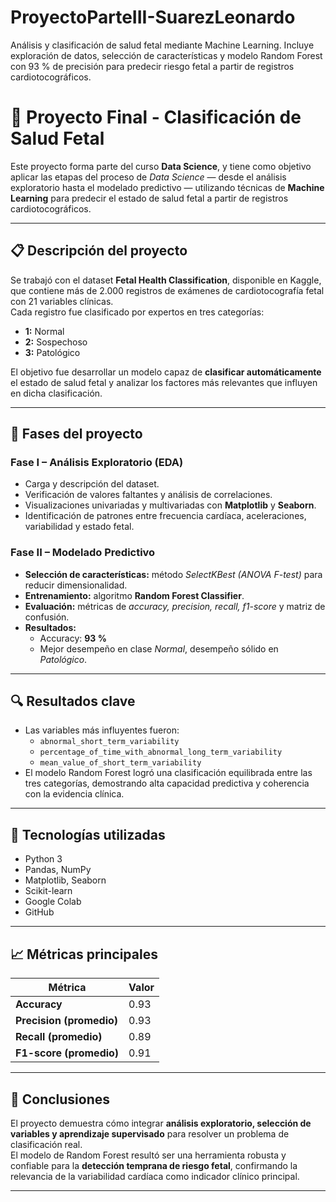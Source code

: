 # ProyectoParteIII-SuarezLeonardo
Análisis y clasificación de salud fetal mediante Machine Learning. Incluye exploración de datos, selección de características y modelo Random Forest con 93 % de precisión para predecir riesgo fetal a partir de registros cardiotocográficos.

# 🧠 Proyecto Final - Clasificación de Salud Fetal

Este proyecto forma parte del curso **Data Science**, y tiene como objetivo aplicar las etapas del proceso de *Data Science* — desde el análisis exploratorio hasta el modelado predictivo — utilizando técnicas de **Machine Learning** para predecir el estado de salud fetal a partir de registros cardiotocográficos.

---

## 📋 Descripción del proyecto

Se trabajó con el dataset **Fetal Health Classification**, disponible en Kaggle, que contiene más de 2.000 registros de exámenes de cardiotocografía fetal con 21 variables clínicas.  
Cada registro fue clasificado por expertos en tres categorías:
- **1:** Normal  
- **2:** Sospechoso  
- **3:** Patológico  

El objetivo fue desarrollar un modelo capaz de **clasificar automáticamente** el estado de salud fetal y analizar los factores más relevantes que influyen en dicha clasificación.

---

## 🧩 Fases del proyecto

### **Fase I – Análisis Exploratorio (EDA)**
- Carga y descripción del dataset.
- Verificación de valores faltantes y análisis de correlaciones.
- Visualizaciones univariadas y multivariadas con **Matplotlib** y **Seaborn**.
- Identificación de patrones entre frecuencia cardíaca, aceleraciones, variabilidad y estado fetal.

### **Fase II – Modelado Predictivo**
- **Selección de características:** método *SelectKBest (ANOVA F-test)* para reducir dimensionalidad.
- **Entrenamiento:** algoritmo **Random Forest Classifier**.
- **Evaluación:** métricas de *accuracy, precision, recall, f1-score* y matriz de confusión.
- **Resultados:**  
  - Accuracy: **93 %**  
  - Mejor desempeño en clase *Normal*, desempeño sólido en *Patológico*.

---

## 🔍 Resultados clave

- Las variables más influyentes fueron:
  - `abnormal_short_term_variability`
  - `percentage_of_time_with_abnormal_long_term_variability`
  - `mean_value_of_short_term_variability`
- El modelo Random Forest logró una clasificación equilibrada entre las tres categorías, demostrando alta capacidad predictiva y coherencia con la evidencia clínica.

---

## 🧠 Tecnologías utilizadas
- Python 3  
- Pandas, NumPy  
- Matplotlib, Seaborn  
- Scikit-learn  
- Google Colab  
- GitHub  

---

## 📈 Métricas principales
| Métrica | Valor |
|----------|--------|
| **Accuracy** | 0.93 |
| **Precision (promedio)** | 0.93 |
| **Recall (promedio)** | 0.89 |
| **F1-score (promedio)** | 0.91 |

---

## 🚀 Conclusiones

El proyecto demuestra cómo integrar **análisis exploratorio, selección de variables y aprendizaje supervisado** para resolver un problema de clasificación real.  
El modelo de Random Forest resultó ser una herramienta robusta y confiable para la **detección temprana de riesgo fetal**, confirmando la relevancia de la variabilidad cardíaca como indicador clínico principal.

---

